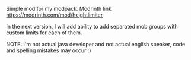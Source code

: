 Simple mod for my modpack. 
Modrinth link https://modrinth.com/mod/heightlimiter

In the next version, I will add ability to add separated mob groups with custom limits for each of them.

NOTE: I'm not actual java developer and not actual english speaker, code and spelling mistakes may occur :)
